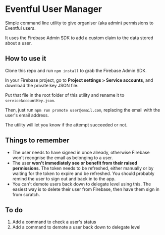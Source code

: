 Eventful User Manager
=====================

Simple command line utility to give organiser (aka admin) permissions to Eventful users.

It uses the Firebase Admin SDK to add a custom claim to the data stored about a user.

How to use it
------------

Clone this repo and run `npm install` to grab the Firebase Admin SDK.

In your Firebase project, go to **Project settings > Service accounts**, and download the private key JSON file.

Put that file in the root folder of this utility and rename it to `serviceAccountKey.json`.

Then, just run `npm run promote user@email.com`, replacing the email with the user's email address.

The utility will let you know if the attempt succeeded or not.

Things to remember
------------------

* The user needs to have signed in once already, otherwise Firebase won't recognise the email as belonging to a user.
* The user **won't immediately see or benefit from their raised permissions**. The token needs to be refreshed, either manually or by waiting for the token to expire and be refreshed. You should probably remind the user to sign out and back in to the app.
* You can't demote users back down to delegate level using this. The easiest way is to delete their user from Firebase, then have them sign in from scratch.

To do
-----

1. Add a command to check a user's status
2. Add a command to demote a user back down to delegate level